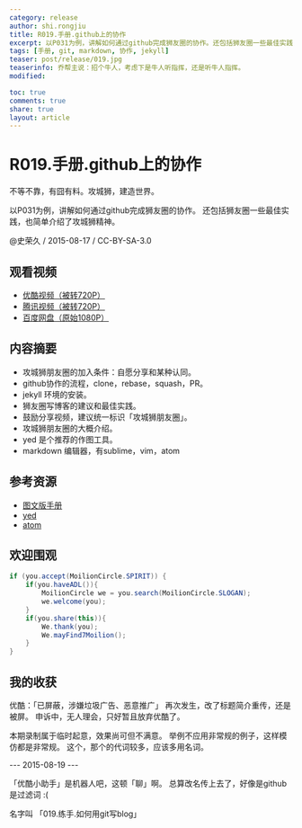 ```yaml
---
category: release
author: shi.rongjiu
title: R019.手册.github上的协作
excerpt: 以P031为例，讲解如何通过github完成狮友圈的协作。还包括狮友圈一些最佳实践，也简单介绍了攻城狮精神。
tags: [手册, git, markdown, 协作, jekyll]
teaser: post/release/019.jpg
teaserinfo: 乔帮主说：招个牛人，考虑下是牛人听指挥，还是听牛人指挥。
modified:

toc: true
comments: true
share: true
layout: article
---
```


# R019.手册.github上的协作

不等不靠，有囧有料。攻城狮，建造世界。  

以P031为例，讲解如何通过github完成狮友圈的协作。
还包括狮友圈一些最佳实践，也简单介绍了攻城狮精神。

@史荣久 / 2015-08-17 / CC-BY-SA-3.0  

## 观看视频

  * [优酷视频（被转720P）](http://v.youku.com/v_show/id_XMTMxNDAwNjM0NA==.html)
  * [腾讯视频（被转720P）](http://v.qq.com/x/page/a01627jat5b.html)
  * [百度网盘（原始1080P）](http://pan.baidu.com/s/1skPBRxb)

## 内容摘要

  * 攻城狮朋友圈的加入条件：自愿分享和某种认同。
  * github协作的流程，clone，rebase，squash，PR。
  * jekyll 环境的安装。
  * 狮友圈写博客的建议和最佳实践。
  * 鼓励分享视频，建议统一标识「攻城狮朋友圈」。
  * 攻城狮朋友圈的大概介绍。
  * yed 是个推荐的作图工具。
  * markdown 编辑器，有sublime，vim，atom

## 参考资源

  * [图文版手册](http://www.moilioncircle.com/publish/031.help.cooperate-github-jellky.html)
  * [yed](http://www.yworks.com/en/products/yfiles/yed/)
  * [atom](https://atom.io)

## 欢迎围观

``` java
if (you.accept(MoilionCircle.SPIRIT)) {
    if(you.haveADL()){
        MoilionCircle we = you.search(MoilionCircle.SLOGAN);
        we.welcome(you);
    }
    if(you.share(this)){
        We.thank(you);
        We.mayFind7Moilion();
    }
}
```

## 我的收获

优酷：「已屏蔽，涉嫌垃圾广告、恶意推广」
再次发生，改了标题简介重传，还是被屏。
申诉中，无人理会，只好暂且放弃优酷了。

本期录制属于临时起意，效果尚可但不满意。
举例不应用非常规的例子，这样模仿都是非常规。
这个，那个的代词较多，应该多用名词。

--- 2015-08-19 ---

「优酷小助手」是机器人吧，这顿「聊」啊。
总算改名传上去了，好像是github是过滤词 :(

名字叫 「019.练手.如何用git写blog」